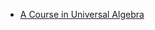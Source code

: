 
* [A Course in Universal Algebra](https://github.com/lcc-uminho/lcc-uminho.github.io/blob/98a03bf050bb3cdf7e4d153ad2a43149673a9476/vault/assets/pdf/A%20Course%20in%20Universal%20Algebra%20-%20Stanley%20Burris.pdf)
